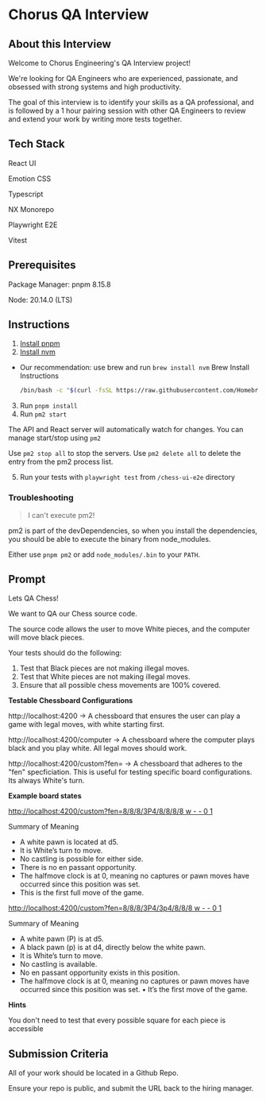 # Chorus QA Interview

## About this Interview

Welcome to Chorus Engineering's QA Interview project!

We're looking for QA Engineers who are experienced, passionate, and obsessed with strong systems and high productivity.

The goal of this interview is to identify your skills as a QA professional, and is followed by
a 1 hour pairing session with other QA Engineers to review and extend your work by writing more tests together.

## Tech Stack
React UI

Emotion CSS

Typescript

NX Monorepo

Playwright E2E

Vitest

## Prerequisites

Package Manager: pnpm 8.15.8

Node: 20.14.0 (LTS)

## Instructions
1. [Install pnpm](https://pnpm.io/installation)
2. [Install nvm](https://github.com/nvm-sh/nvm?tab=readme-ov-file#installing-and-updating)
- Our recommendation: use brew and run `brew install nvm`
  Brew Install Instructions 
  ```bash
  /bin/bash -c "$(curl -fsSL https://raw.githubusercontent.com/Homebrew/install/HEAD/install.sh)"
  ```
3. Run `pnpm install`
4. Run `pm2 start`

The API and React server will automatically watch for changes. You can manage start/stop using `pm2`

Use `pm2 stop all` to stop the servers.
Use `pm2 delete all` to delete the entry from the pm2 process list.

5. Run your tests with `playwright test` from `/chess-ui-e2e` directory

### Troubleshooting

> I can't execute pm2!

pm2 is part of the devDependencies, so when you install the dependencies, you should be able to
execute the binary from node_modules.

Either use `pnpm pm2` or add `node_modules/.bin` to your `PATH`.


## Prompt

Lets QA Chess!

We want to QA our Chess source code. 

The source code allows the user to move White pieces, and the computer will move black pieces.

Your tests should do the following:
1. Test that Black pieces are not making illegal moves.
2. Test that White pieces are not making illegal moves.
3. Ensure that all possible chess movements are 100% covered.

**Testable Chessboard Configurations**

http://localhost:4200 -> A chessboard that ensures the user can play a game with legal moves, with white starting first.

http://localhost:4200/computer -> A chessboard where the computer plays black and you play white. All legal moves should work.

http://localhost:4200/custom?fen= -> A chessboard that adheres to the "fen" specficiation. This is useful for testing specific board configurations. Its always White's turn.

**Example board states**

[http://localhost:4200/custom?fen=8/8/8/3P4/8/8/8/8 w - - 0 1](http://localhost:4200/custom?fen=8/8/8/3P4/8/8/8/8%20w%20-%20-%200%201)

Summary of Meaning
-	A white pawn is located at d5.
-	It is White’s turn to move.
-	No castling is possible for either side.
-	There is no en passant opportunity.
-	The halfmove clock is at 0, meaning no captures or pawn moves have occurred since this position was set.
-	This is the first full move of the game.

[http://localhost:4200/custom?fen=8/8/8/3P4/3p4/8/8/8 w - - 0 1](http://localhost:4200/custom?fen=8/8/8/3P4/3p4/8/8/8%20w%20-%20-%200%201)

Summary of Meaning
- A white pawn (P) is at d5.
- A black pawn (p) is at d4, directly below the white pawn.
- It is White’s turn to move.
-	No castling is available.
- No en passant opportunity exists in this position.
-	The halfmove clock is at 0, meaning no captures or pawn moves have occurred since this position was set.
•	It’s the first move of the game.

**Hints**

You don't need to test that every possible square for each piece is accessible

## Submission Criteria
All of your work should be located in a Github Repo.

Ensure your repo is public, and submit the URL back to the hiring manager.
